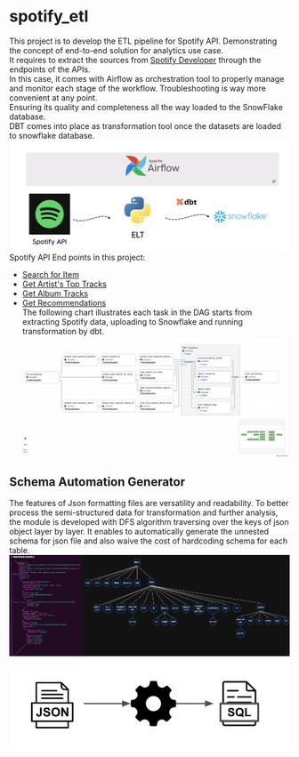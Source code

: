# spotify_etl
 
This project is to develop the ETL pipeline for Spotify API. Demonstrating the concept of end-to-end solution for analytics use case.<br />
It requires to extract the sources from [Spotify Developer](https://developer.spotify.com/) through the endpoints of the APIs. <br />
In this case, it comes with Airflow as orchestration tool to properly manage and monitor each stage of the workflow. Troubleshooting is way more convenient at any point. <br />
Ensuring its quality and completeness all the way loaded to the SnowFlake database. <br />
DBT comes into place as transformation tool once the datasets are loaded to snowflake database. <br />
![Project Structure](images/Project_Structure.png)
Spotify API End points in this project:<br />
- [Search for Item](https://developer.spotify.com/documentation/web-api/reference/search)<br />
- [Get Artist's Top Tracks](https://developer.spotify.com/documentation/web-api/reference/get-an-artists-top-tracks)<br />
- [Get Album Tracks](https://developer.spotify.com/documentation/web-api/reference/get-an-albums-tracks)<br />
- [Get Recommendations](https://developer.spotify.com/documentation/web-api/reference/get-recommendations)<br />
The following chart illustrates each task in the DAG starts from extracting Spotify data, uploading to Snowflake and running transformation by dbt.<br />
![DAG](images/DAG.png)

## Schema Automation Generator
The features of Json formatting files are versatility and readability. 
To better process the semi-structured data for transformation and further analysis, the module is developed with DFS algorithm traversing over the keys of json object layer by layer.
It enables to automatically generate the unnested schema for json file and also waive the cost of hardcoding schema for each table.
![Json Object](images/json_object.png)
![Shcema Tool](images/schema_tool.png)